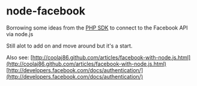 node-facebook
=============

Borrowing some ideas from the [PHP SDK](http://github.com/facebook/php-sdk) to connect to the Facebook API via node.js

Still alot to add on and move around but it's a start.

Also see:
[http://coolaj86.github.com/articles/facebook-with-node.js.html](http://coolaj86.github.com/articles/facebook-with-node.js.html)
[http://developers.facebook.com/docs/authentication/](http://developers.facebook.com/docs/authentication/)

